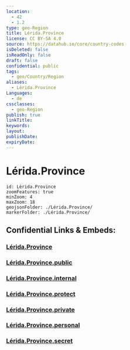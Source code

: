```yaml
---
location:
  - 42
  - 1.2
type: geo-Region
title: Lérida.Province
license: CC BY-SA 4.0
source: https://datahub.io/core/country-codes
isDeleted: false
isReadOnly: false
draft: false
confidential: public
tags:
  - geo/Country/Region
aliases:
  - Lérida.Province
Languages:
  - de
cssclasses:
  - geo-Region
publish: true
linkTitle:
keywords:
layout:
publishDate:
expiryDate:
---
```


# Lérida.Province

```leaflet
id: Lérida.Province
zoomFeatures: true 
minZoom: 4 
maxZoom: 18
geojsonFolder: ./Lérida.Province/
markerFolder: ./Lérida.Province/
```


## Confidential Links & Embeds: 

### [Lérida.Province](/_Standards/Earth/Continent/Europe/Europe~South/Spain/Provinces~Spain/Catalunya/counties~Cataluña/Lérida.Province.md) 

### [Lérida.Province.public](/_public/Earth/Continent/Europe/Europe~South/Spain/Provinces~Spain/Catalunya/counties~Cataluña/Lérida.Province.public.md) 

### [Lérida.Province.internal](/_internal/Earth/Continent/Europe/Europe~South/Spain/Provinces~Spain/Catalunya/counties~Cataluña/Lérida.Province.internal.md) 

### [Lérida.Province.protect](/_protect/Earth/Continent/Europe/Europe~South/Spain/Provinces~Spain/Catalunya/counties~Cataluña/Lérida.Province.protect.md) 

### [Lérida.Province.private](/_private/Earth/Continent/Europe/Europe~South/Spain/Provinces~Spain/Catalunya/counties~Cataluña/Lérida.Province.private.md) 

### [Lérida.Province.personal](/_personal/Earth/Continent/Europe/Europe~South/Spain/Provinces~Spain/Catalunya/counties~Cataluña/Lérida.Province.personal.md) 

### [Lérida.Province.secret](/_secret/Earth/Continent/Europe/Europe~South/Spain/Provinces~Spain/Catalunya/counties~Cataluña/Lérida.Province.secret.md)

